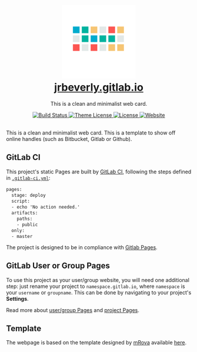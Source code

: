 <h1 align="center">
  <img alt="jrbeverly.gitlab.io" src="./icon.png" width="200px" height="200px" />
  <br/>
  <a href="https://jrbeverly.gitlab.io/" title="jrbeverly.gitlab.io">jrbeverly.gitlab.io</a>
</h1>

<p align="center">
  This is a clean and minimalist web card.
</p>

<div align="center">
  <a href="/../commits/master">
    <img alt="Build Status" src="/../badges/master/build.svg" />
  </a>
  <a href="/../blob/master/THEME-LICENSE">
    <img alt="Theme License" src="https://img.shields.io/badge/theme-WTFPL-blue.svg?maxAge=2592000" />
  </a>
  <a href="/../blob/master/LICENSE">
    <img alt="License" src="https://img.shields.io/badge/license-MIT-blue.svg?maxAge=2592000" />
  </a>
    <a href="https://jrbeverly.gitlab.io/">
    <img alt="Website" src="https://img.shields.io/badge/website-view-green.svg?maxAge=2592000" />
  </a>
</div>
<br/>

This is a clean and minimalist web card. This is a template to show off online handles (such as Bitbucket, Gitlab or Github).

## GitLab CI

This project's static Pages are built by [GitLab CI](https://about.gitlab.com/gitlab-ci/), following the steps
defined in [`.gitlab-ci.yml`](.gitlab-ci.yml):

```
pages:
  stage: deploy
  script:
  - echo 'No action needed.'
  artifacts:
    paths:
    - public
  only:
  - master
```

The project is designed to be in compliance with [Gitlab Pages](http://doc.gitlab.com/ee/pages/README.html#user-or-group-pages).

## GitLab User or Group Pages

To use this project as your user/group website, you will need one additional
step: just rename your project to `namespace.gitlab.io`, where `namespace` is
your `username` or `groupname`. This can be done by navigating to your
project's **Settings**.

Read more about [user/group Pages](http://doc.gitlab.com/ee/pages/README.html#user-or-group-pages) and [project Pages](http://doc.gitlab.com/ee/pages/README.html#project-pages).

## Template

The webpage is based on the template designed by [mRova](http://www.mrova.com) available [here](http://www.mrova.com/free-one-page-responsive-html-resume-template/).